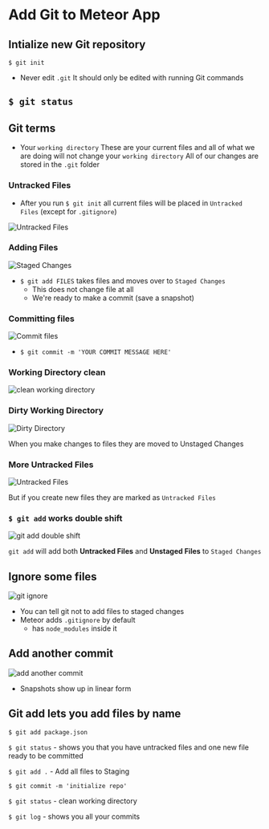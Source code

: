 # Add Git to Meteor App
## Intialize new Git repository
`$ git init`

* Never edit `.git`
    It should only be edited with running Git commands

## `$ git status`

## Git terms
* Your `working directory`
    These are your current files and all of what we are doing will not change your `working directory`
    All of our changes are stored in the `.git` folder

### Untracked Files
* After you run `$ git init` all current files will be placed in `Untracked Files` (except for `.gitignore`)

![Untracked Files](https://i.imgur.com/s7efNc2.png)

### Adding Files
![Staged Changes](https://i.imgur.com/bSbkCIU.png)

* `$ git add FILES` takes files and moves over to `Staged Changes`
    - This does not change file at all
    - We're ready to make a commit (save a snapshot)

### Committing files
![Commit files](https://i.imgur.com/c0gXPRh.png)

* `$ git commit -m 'YOUR COMMIT MESSAGE HERE'`

### Working Directory clean
![clean working directory](https://i.imgur.com/n8xvep1.png)

### Dirty Working Directory
![Dirty Directory](https://i.imgur.com/cmxlhRo.png)

When you make changes to files they are moved to Unstaged Changes

### More Untracked Files
![Untracked Files](https://i.imgur.com/6x6jSDY.png)

But if you create new files they are marked as `Untracked Files`

### `$ git add` works double shift
![git add double shift](https://i.imgur.com/rZCeHQV.png)

`git add` will add both **Untracked Files** and **Unstaged Files** to `Staged Changes`

## Ignore some files
![git ignore](https://i.imgur.com/dh53va6.png)

* You can tell git not to add files to staged changes
* Meteor adds `.gitignore` by default
    - has `node_modules` inside it

## Add another commit
![add another commit](https://i.imgur.com/hHu42Vg.png)

* Snapshots show up in linear form

## Git add lets you add files by name
`$ git add package.json`

`$ git status` - shows you that you have untracked files and one new file ready to be committed

`$ git add .` - Add all files to Staging

`$ git commit -m 'initialize repo'`

`$ git status` - clean working directory

`$ git log` - shows you all your commits
